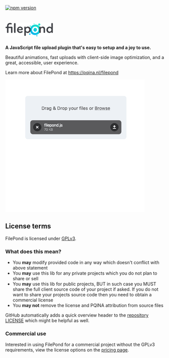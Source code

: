 
[![npm version](https://badge.fury.io/js/filepond.svg)](https://badge.fury.io/js/filepond)

# <img src="https://github.com/pqina/filepond-github-assets/blob/master/logo.svg" height="44" alt="FilePond"/>

**A JavaScript file upload plugin that's easy to setup and a joy to use.**

Beautiful animations, fast uploads with client-side image optimization, and a great, accessible, user experience.

Learn more about FilePond at https://pqina.nl/filepond


<img src="https://github.com/pqina/filepond-github-assets/blob/master/filepond-animation-01.gif" width="440" height="420" alt=""/>


## License terms

FilePond is licensed under [GPLv3](https://opensource.org/licenses/GPL-3.0).

### What does this mean?

* You **may** modify provided code in any way which doesn't conflict with above statement
* You **may** use this lib for any private projects which you do not plan to share or sell
* You **may** use this lib for public projects, BUT in such case you MUST share the full client source code of your project if asked. If you do not want to share your projects source code then you need to obtain a commercial license
* You **may not** remove the license and PQINA attribution from source files

GitHub automatically adds a quick overview header to the [repository LICENSE](https://github.com/pqina/filepond/blob/master/LICENSE) which might be helpful as well.

### Commercial use

Interested in using FilePond for a commercial project without the GPLv3 requirements, view the license options on the [pricing page](https://pqina.nl/filepond/store.html).
